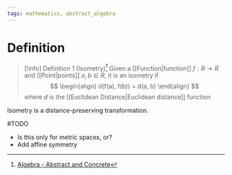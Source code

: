 ```yaml
---
tags: mathematics, abstract_algebra
---
```


# Definition

> [!info] Definition 1 (Isometry)[^1]
> Given a [[Function|function]] $f: R \rightarrow R$ and [[Point|points]] $a, b \in R$, it is an isometry if
> $$
> \begin{align}
> d(f(a), f(b)) = d(a, b)
> \end{align}
> $$
> where $d$ is the [[Euclidean Distance|Euclidean distance]] function

Isometry is a distance-preserving transformation.

#TODO 
- Is this only for metric spaces, or?
- Add affine symmetry

[^1]: [Algebra - Abstract and Concrete](zotero://open-pdf/library/items/IQ3GJ7PV?page=23)